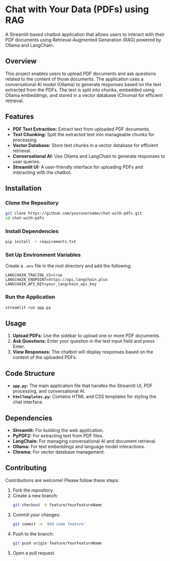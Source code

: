 # Chat with Your Data (PDFs) using RAG

A Streamlit-based chatbot application that allows users to interact with their PDF documents using Retrieval-Augmented Generation (RAG) powered by Ollama and LangChain.

## Overview
This project enables users to upload PDF documents and ask questions related to the content of those documents. The application uses a conversational AI model (Ollama) to generate responses based on the text extracted from the PDFs. The text is split into chunks, embedded using Ollama embeddings, and stored in a vector database (Chroma) for efficient retrieval.

## Features
- **PDF Text Extraction:** Extract text from uploaded PDF documents.
- **Text Chunking:** Split the extracted text into manageable chunks for processing.
- **Vector Database:** Store text chunks in a vector database for efficient retrieval.
- **Conversational AI:** Use Ollama and LangChain to generate responses to user queries.
- **Streamlit UI:** A user-friendly interface for uploading PDFs and interacting with the chatbot.

## Installation

### Clone the Repository
```bash
git clone https://github.com/yourusername/chat-with-pdfs.git
cd chat-with-pdfs
```

### Install Dependencies
```bash
pip install -r requirements.txt
```

### Set Up Environment Variables
Create a `.env` file in the root directory and add the following:
```plaintext
LANGCHAIN_TRACING_V2=true
LANGCHAIN_ENDPOINT=https://api.langchain.plus
LANGCHAIN_API_KEY=your_langchain_api_key
```

### Run the Application
```bash
streamlit run app.py
```

## Usage
1. **Upload PDFs:** Use the sidebar to upload one or more PDF documents.
2. **Ask Questions:** Enter your question in the text input field and press Enter.
3. **View Responses:** The chatbot will display responses based on the content of the uploaded PDFs.

## Code Structure
- **`app.py`:** The main application file that handles the Streamlit UI, PDF processing, and conversational AI.
- **`htmlTemplates.py`:** Contains HTML and CSS templates for styling the chat interface.

## Dependencies
- **Streamlit:** For building the web application.
- **PyPDF2:** For extracting text from PDF files.
- **LangChain:** For managing conversational AI and document retrieval.
- **Ollama:** For text embeddings and language model interactions.
- **Chroma:** For vector database management.

## Contributing
Contributions are welcome! Please follow these steps:

1. Fork the repository.
2. Create a new branch:
   ```bash
   git checkout -b feature/YourFeatureName
   ```
3. Commit your changes:
   ```bash
   git commit -m 'Add some feature'
   ```
4. Push to the branch:
   ```bash
   git push origin feature/YourFeatureName
   ```
5. Open a pull request.

